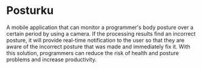 # Posturku
<p class = "text-justify"> A mobile application that can monitor a programmer's body posture over a certain period by using a camera. If the processing results find an incorrect posture, it will provide real-time notification to the user so that they are aware of the incorrect posture that was made and immediately fix it. With this solution, programmers can reduce the risk of health and posture problems and increase productivity.</p>
